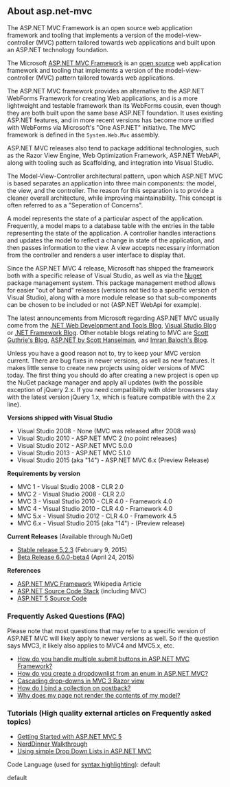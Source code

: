 ## About asp.net-mvc

The ASP.NET MVC Framework is an open source web application framework and tooling that implements a version of the model-view-controller (MVC) pattern tailored towards web applications and built upon an ASP.NET technology foundation.

The Microsoft [ASP.NET MVC Framework](http://www.asp.net/mvc) is an [open source](http://aspnetwebstack.codeplex.com/) web application framework and tooling that implements a version of the model-view-controller (MVC) pattern tailored towards web applications.

The ASP.NET MVC framework provides an alternative to the ASP.NET WebForms Framework for creating Web applications, and is a more lightweight and testable framework than its WebForms cousin, even though they are both built upon the same base ASP.NET foundation. It uses existing ASP.NET features, and in more recent versions has become more unified with WebForms via Microsoft's "One ASP.NET" initiative. The MVC framework is defined in the `System.Web.Mvc` assembly.

ASP.NET MVC releases also tend to package additional technologies, such as the Razor View Engine, Web Optimization Framework, ASP.NET WebAPI, along with tooling such as Scaffolding, and integration into Visual Studio.

The Model-View-Controller architectural pattern, upon which ASP.NET MVC is based separates an application into three main components: the model, the view, and the controller. The reason for this separation is to provide a cleaner overall architecture, while improving maintainability. This concept is often referred to as a "Seperation of Concerns".

A model represents the state of a particular aspect of the application. Frequently, a model maps to a database table with the entries in the table representing the state of the application. A controller handles interactions and updates the model to reflect a change in state of the application, and then passes information to the view. A view accepts necessary information from the controller and renders a user interface to display that.

Since the ASP.NET MVC 4 release, Microsoft has shipped the framework both with a specific release of Visual Studio, as well as via the [Nuget](http://nuget.codeplex.com/) package management system. This package management method allows for easier "out of band" releases (versions not tied to a specific version of Visual Studio), along with a more module release so that sub-components can be chosen to be included or not (ASP.NET WebApi for example).

The latest announcements from Microsoft regarding ASP.NET MVC usually come from the [.NET Web Development and Tools Blog](http://blogs.msdn.com/b/webdev/), [Visual Studio Blog](http://blogs.msdn.com/b/visualstudio/) or [.NET Framework Blog](http://blogs.msdn.com/b/dotnet/). Other notable blogs relating to MVC are [Scott Guthrie's Blog](http://weblogs.asp.net/scottgu/), [ASP.NET by Scott Hanselman](http://hanselman.com), and [Imran Baloch's Blog](http://weblogs.asp.net/imranbaloch).

Unless you have a good reason not to, try to keep your MVC version current. There are bug fixes in newer versions, as well as new features. It makes little sense to create new projects using older versions of MVC today. The first thing you should do after creating a new project is open up the NuGet package manager and apply all updates (with the possible exception of jQuery 2.x. If you need compatibility with older browsers stay with the latest version jQuery 1.x, which is feature compatible with the 2.x line).

**Versions shipped with Visual Studio**

*   Visual Studio 2008 - None (MVC was released after 2008 was)
*   Visual Studio 2010 - ASP.NET MVC 2 (no point releases)
*   Visual Studio 2012 - ASP.NET MVC 5.0.0
*   Visual Studio 2013 - ASP.NET MVC 5.1.0
*   Visual Studio 2015 (aka "14") - ASP.NET MVC 6.x (Preview Release)

**Requirements by version**

*   MVC 1 - Visual Studio 2008 - CLR 2.0
*   MVC 2 - Visual Studio 2008 - CLR 2.0
*   MVC 3 - Visual Studio 2010 - CLR 4.0 - Framework 4.0
*   MVC 4 - Visual Studio 2010 - CLR 4.0 - Framework 4.0
*   MVC 5.x - Visual Studio 2012 - CLR 4.0 - Framework 4.5
*   MVC 6.x - Visual Studio 2015 (aka "14") - (Preview release)

**Current Releases** (Available through NuGet)

*   [Stable release 5.2.3](http://www.nuget.org/packages/Microsoft.AspNet.Mvc/5.2.3) (February 9, 2015)
*   [Beta Release 6.0.0-beta4](http://www.asp.net/vnext/overview/aspnet-vnext/overview) (April 24, 2015)

**References**

*   [ASP.NET MVC Framework](http://en.wikipedia.org/wiki/ASP.NET_MVC_Framework) Wikipedia Article
*   [ASP.NET Source Code Stack](https://aspnetwebstack.codeplex.com/) (including MVC)
*   [ASP.NET 5 Source Code](https://github.com/aspnet/home)

### Frequently Asked Questions (FAQ)

Please note that most questions that may refer to a specific version of ASP.NET MVC will likely apply to newer versions as well. So if the question says MVC3, it likely also applies to MVC4 and MVC5.x, etc.

*   [How do you handle multiple submit buttons in ASP.NET MVC Framework?](http://stackoverflow.com/questions/442704/how-do-you-handle-multiple-submit-buttons-in-asp-net-mvc-framework)
*   [How do you create a dropdownlist from an enum in ASP.NET MVC?](http://stackoverflow.com/questions/388483/how-do-you-create-a-dropdownlist-from-an-enum-in-asp-net-mvc)
*   [Cascading drop-downs in MVC 3 Razor view](http://stackoverflow.com/questions/4458970/cascading-drop-downs-in-mvc-3-razor-view)
*   [How do I bind a collection on postback?](http://stackoverflow.com/a/25365806/61164)
*   [Why does my page not render the contents of my model?](http://stackoverflow.com/questions/25792697/is-this-a-bug-in-the-mvc-framework)

### Tutorials (High quality external articles on Frequently asked topics)

*   [Getting Started with ASP.NET MVC 5](http://www.asp.net/mvc/tutorials/mvc-5/introduction/getting-started)
*   [NerdDinner Walkthrough](http://weblogs.asp.net/scottgu/archive/2009/03/10/free-asp-net-mvc-ebook-tutorial.aspx)
*   [Using simple Drop Down Lists in ASP.NET MVC](http://nimblegecko.com/using-simple-drop-down-lists-in-ASP-NET-MVC/)

Code Language (used for [syntax highlighting](http://google-code-prettify.googlecode.com/svn/trunk/README.html)): default

  default